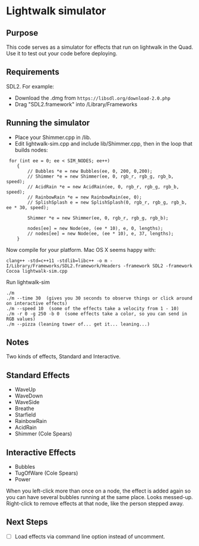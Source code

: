 # Lightwalk simulator

## Purpose

This code serves as a simulator for effects that run on lightwalk in the Quad.  Use it to test out your code before deploying.

## Requirements

SDL2. For example:
- Download the .dmg from  ```https://libsdl.org/download-2.0.php```
- Drag "SDL2.framework" into /Library/Frameworks

## Running the simulator

- Place your Shimmer.cpp in /lib. 
- Edit lightwalk-sim.cpp and include lib/Shimmer.cpp, then in the loop that builds nodes:

```
 for (int ee = 0; ee < SIM_NODES; ee++)
    {
        // Bubbles *e = new Bubbles(ee, 0, 200, 0,200);
        // Shimmer *e = new Shimmer(ee, 0, rgb_r, rgb_g, rgb_b, speed);
        // AcidRain *e = new AcidRain(ee, 0, rgb_r, rgb_g, rgb_b, speed);
        // RainbowRain *e = new RainbowRain(ee, 0);
        // SplishSplash e = new SplishSplash(0, rgb_r, rgb_g, rgb_b, ee * 30, speed);

        Shimmer *e = new Shimmer(ee, 0, rgb_r, rgb_g, rgb_b);

        nodes[ee] = new Node(ee, (ee * 10), e, 0, lengths);
        // nodes[ee] = new Node(ee, (ee * 10), e, 37, lengths);
    }
```

Now compile for your platform.
Mac OS X seems happy with:
```
clang++ -std=c++11 -stdlib=libc++ -o m -I/Library/Frameworks/SDL2.framework/Headers -framework SDL2 -framework Cocoa lightwalk-sim.cpp
```


Run lightwalk-sim
```
./m
./m --time 30  (gives you 30 seconds to observe things or click around on interactive effects)
./m --speed 10  (some of the effects take a velocity from 1 - 10)
./m -r 0 -g 250 -b 0  (some effects take a color, so you can send in RGB values)
./m --pizza (leaning tower of... get it... leaning...)
```

## Notes

Two kinds of effects, Standard and Interactive.

## Standard Effects

- WaveUp
- WaveDown
- WaveSide
- Breathe
- Starfield
- RainbowRain
- AcidRain
- Shimmer (Cole Spears)

## Interactive Effects

- Bubbles
- TugOfWare (Cole Spears)
- Power


When you left-click more than once on a node, the effect is added again so you can have several bubbles
running at the same place.  Looks messed-up.  
Right-click to remove effects at that node, like the person stepped away.

## Next Steps

- [ ] Load effects via command line option instead of uncomment.
